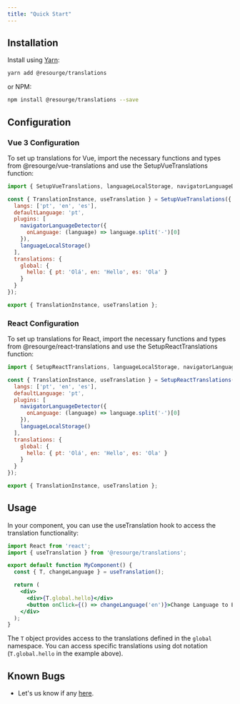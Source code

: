 ```yaml
---
title: "Quick Start"
---
```


## Installation

Install using [Yarn](https://yarnpkg.com):

```sh
yarn add @resourge/translations
```

or NPM:

```sh
npm install @resourge/translations --save
```

## Configuration

### Vue 3 Configuration

To set up translations for Vue, import the necessary functions and types from @resourge/vue-translations and use the SetupVueTranslations function:

```jsx
import { SetupVueTranslations, languageLocalStorage, navigatorLanguageDetector } from '@resourge/vue-translations';

const { TranslationInstance, useTranslation } = SetupVueTranslations({
  langs: ['pt', 'en', 'es'],
  defaultLanguage: 'pt',
  plugins: [
    navigatorLanguageDetector({
      onLanguage: (language) => language.split('-')[0]
    }),
    languageLocalStorage()
  ],
  translations: {
    global: {
      hello: { pt: 'Olá', en: 'Hello', es: 'Ola' }
    }
  }
});

export { TranslationInstance, useTranslation };

```

### React Configuration

To set up translations for React, import the necessary functions and types from @resourge/react-translations and use the SetupReactTranslations function:

```jsx
import { SetupReactTranslations, languageLocalStorage, navigatorLanguageDetector } from '@resourge/react-translations';

const { TranslationInstance, useTranslation } = SetupReactTranslations({
  langs: ['pt', 'en', 'es'],
  defaultLanguage: 'pt',
  plugins: [
    navigatorLanguageDetector({
      onLanguage: (language) => language.split('-')[0]
    }),
    languageLocalStorage()
  ],
  translations: {
    global: {
      hello: { pt: 'Olá', en: 'Hello', es: 'Ola' }
    }
  }
});

export { TranslationInstance, useTranslation };

```

## Usage

In your component, you can use the useTranslation hook to access the translation functionality:

```jsx
import React from 'react';
import { useTranslation } from '@resourge/translations';

export default function MyComponent() {
  const { T, changeLanguage } = useTranslation();

  return (
    <div>
      <div>{T.global.hello}</div>
      <button onClick={() => changeLanguage('en')}>Change Language to English</button>
    </div>
  );
}

```

The `T` object provides access to the translations defined in the `global` namespace. You can access specific translations using dot notation (`T.global.hello` in the example above).

## Known Bugs

- Let's us know if any <a href="https://github.com/resourge/translations/issues">here</a>.

